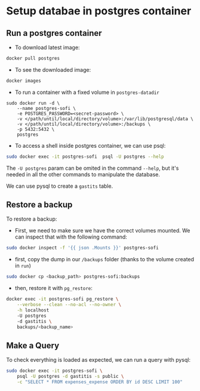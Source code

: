 # Setup databae in postgres container

## Run a postgres container

- To download latest image:
```bash
docker pull postgres
```

- To see the downloaded image:
```bash
docker images
```

- To run a container with a fixed volume in `postgres-datadir`
```
sudo docker run -d \
    --name postgres-sofi \
    -e POSTGRES_PASSWORD=<secret-password> \
    -v </path/until/local/directory/volume>:/var/lib/postgresql/data \
    -v </path/until/local/directory/volume>:/backups \
    -p 5432:5432 \
    postgres
```

- To access a shell inside postgres container, we can use psql:

```bash
sudo docker exec -it postgres-sofi  psql -U postgres --help
```

The `-U postgres` param can be omited in the command `--help`, but it's needed in all
the other commands to manipulate the database.

We can use pysql to create a `gastits` table.

## Restore a backup

To restore a backup:

- First, we need to make sure we have the correct volumes mounted. We can inspect that
with the following command:

```bash
sudo docker inspect -f '{{ json .Mounts }}' postgres-sofi
```

- first, copy the dump in our `/backups` folder (thanks to the volume created in `run`)
```bash
sudo docker cp <backup_path> postgres-sofi:backups
```

- then, restore it with `pg_restore`:
```bash
docker exec -it postgres-sofi pg_restore \
    --verbose --clean --no-acl --no-owner \
    -h localhost 
    -U postgres
    -d gastitis \
    backups/<backup_name>
```

## Make a Query

To check everything is loaded as expected, we can run a query with pysql:
```bash
sudo docker exec -it postgres-sofi \
    psql -U postgres -d gastitis -s public \
    -c "SELECT * FROM expenses_expense ORDER BY id DESC LIMIT 100"
```

